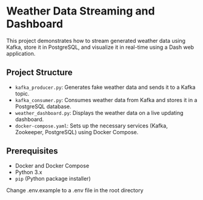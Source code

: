 # Weather Data Streaming and Dashboard

This project demonstrates how to stream generated weather data using Kafka, store it in PostgreSQL, and visualize it in real-time using a Dash web application.

## Project Structure

- `kafka_producer.py`: Generates fake weather data and sends it to a Kafka topic.
- `kafka_consumer.py`: Consumes weather data from Kafka and stores it in a PostgreSQL database.
- `weather_dashboard.py`: Displays the weather data on a live updating dashboard.
- `docker-compose.yaml`: Sets up the necessary services (Kafka, Zookeeper, PostgreSQL) using Docker Compose.

## Prerequisites

- Docker and Docker Compose
- Python 3.x
- `pip` (Python package installer)

Change .env.example to a .env file in the root directory  
